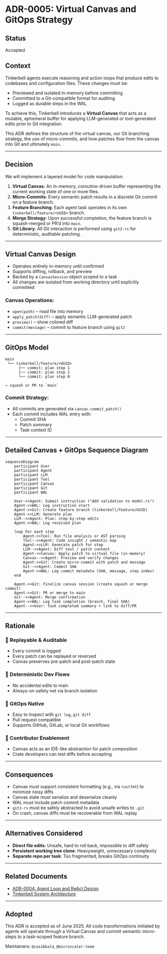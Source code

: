 # ADR-0005: Virtual Canvas and GitOps Strategy

## Status
Accepted

## Context
Tinkerbell agents execute reasoning and action loops that produce edits to codebases and configuration files. These changes must be:
- Previewed and isolated in-memory before committing
- Committed to a Git-compatible format for auditing
- Logged as durable steps in the WAL

To achieve this, Tinkerbell introduces a **Virtual Canvas** that acts as a mutable, ephemeral buffer for applying LLM-generated or tool-generated edits prior to Git integration.

This ADR defines the structure of the virtual canvas, our Git branching strategy, the use of micro-commits, and how patches flow from the canvas into Git and ultimately `main`.

---

## Decision

We will implement a layered model for code manipulation:

1. **Virtual Canvas**: An in-memory, coroutine-driven buffer representing the current working state of one or more files.
2. **Micro-Commits**: Every semantic patch results in a discrete Git commit on a feature branch.
3. **Feature Branching**: Each agent task operates in its own `tinkerbell/feature/<UUID>` branch.
4. **Merge Strategy**: Upon successful completion, the feature branch is squash-merged or PR’d into `main`.
5. **Git Library**: All Git interaction is performed using `git2-rs` for deterministic, auditable patching.

---

## Virtual Canvas Design

- Operates entirely in-memory until confirmed
- Supports diffing, rollback, and preview
- Backed by a `CanvasSession` object scoped to a task
- All changes are isolated from working directory until explicitly committed

### Canvas Operations:
- `open(path)` – read file into memory
- `apply_patch(diff)` – apply semantic LLM-generated patch
- `preview()` – show colored diff
- `commit(message)` – commit to feature branch using `git2`

---

## GitOps Model

```text
main
 └── tinkerbell/feature/<UUID>
      ├── commit: plan step 1
      ├── commit: plan step 2
      └── commit: plan step N

→ squash or PR to `main`
```

### Commit Strategy:
- All commits are generated via `canvas.commit_patch()`
- Each commit includes WAL entry with:
  - Commit SHA
  - Patch summary
  - Task context ID

---

## Detailed Canvas + GitOps Sequence Diagram

```mermaid
sequenceDiagram
    participant User
    participant Agent
    participant LLM
    participant Tool
    participant Canvas
    participant Git
    participant WAL

    User->>Agent: Submit instruction ("Add validation to model.rs")
    Agent->>WAL: Log instruction start
    Agent->>Git: Create feature branch (tinkerbell/feature/UUID)
    Agent->>LLM: Generate plan
    LLM-->>Agent: Plan: step-by-step edits
    Agent->>WAL: Log received plan

    loop For each step
        Agent->>Tool: Run file analysis or AST parsing
        Tool-->>Agent: Code insight / semantic map
        Agent->>LLM: Generate patch for step
        LLM-->>Agent: Diff text / patch content
        Agent->>Canvas: Apply patch to virtual file (in-memory)
        Canvas-->>Agent: Preview and verify changes
        Agent->>Git: Create micro-commit with patch and message
        Git-->>Agent: Commit SHA
        Agent->>WAL: Log commit metadata (SHA, message, step index)
    end

    Agent->>Git: Finalize canvas session (create squash or merge commit)
    Agent->>Git: PR or merge to main
    Git-->>Agent: Merge confirmation
    Agent->>WAL: Log task completion (branch, final SHA)
    Agent-->>User: Task completed summary + link to diff/PR
```

---

## Rationale

### 🔄 Replayable & Auditable
- Every commit is logged
- Every patch can be replayed or reversed
- Canvas preserves pre-patch and post-patch state

### 🧪 Deterministic Dev Flows
- No accidental edits to main
- Always-on safety net via branch isolation

### 🤝 GitOps Native
- Easy to inspect with `git log`, `git diff`
- Pull request compatible
- Supports GitHub, GitLab, or local Git workflows

### 🧰 Contributor Enablement
- Canvas acts as an IDE-like abstraction for patch composition
- Crate developers can test diffs before accepting

---

## Consequences

- Canvas must support consistent formatting (e.g., via `rustfmt`) to minimize noisy diffs
- Canvas state must serialize and deserialize cleanly
- WAL must include patch commit metadata
- `git2-rs` must be safely abstracted to avoid unsafe writes to `.git`
- On crash, canvas diffs must be recoverable from WAL replay

---

## Alternatives Considered

- **Direct file edits**: Unsafe, hard to roll back, impossible to diff safely
- **Persistent working tree clone**: Heavyweight, unnecessary complexity
- **Separate repo per task**: Too fragmented, breaks GitOps continuity

---

## Related Documents
- [ADR-0004: Agent Loop and ReAct Design](adr_0004_agent_loop_react.md)
- [Tinkerbell System Architecture](../whitepapers/Tinkerbell%20System%20Architecture%20and%20Design%20Overview.md)

---

## Adopted
This ADR is accepted as of June 2025. All code transformations initiated by agents will operate through a Virtual Canvas and commit semantic micro-steps to a task-scoped feature branch.

Maintainers: `@casibbald`, `@microscaler-team`

